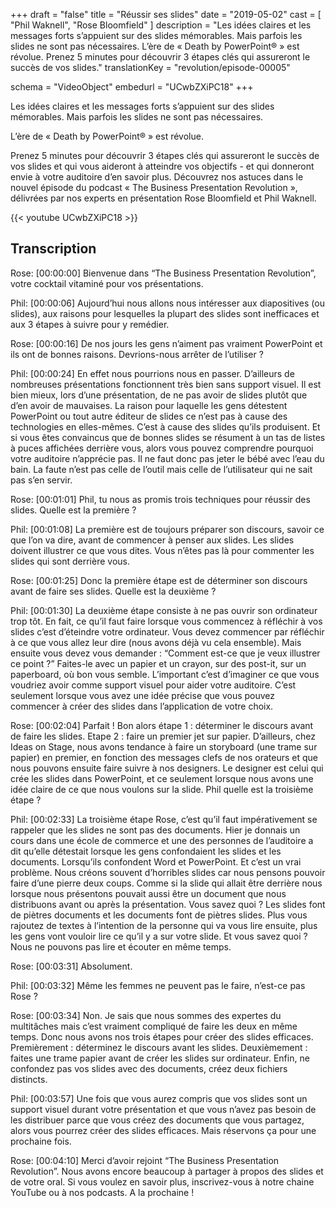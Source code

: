 +++
draft 		= "false"
title 		= "Réussir ses slides"
date		= "2019-05-02"
cast		= [ "Phil Waknell", "Rose Bloomfield" ]
description	= "Les idées claires et les messages forts s’appuient sur des slides mémorables. Mais parfois les slides ne sont pas nécessaires. L’ère de « Death by PowerPoint® » est révolue. Prenez 5 minutes pour découvrir 3 étapes clés qui assureront le succès de vos slides."
translationKey  = "revolution/episode-00005"

schema			= "VideoObject"
embedurl			= "UCwbZXiPC18"
+++

Les idées claires et les messages forts s’appuient sur des slides mémorables. Mais parfois les slides ne sont pas nécessaires.

L’ère de « Death by PowerPoint® » est révolue.

Prenez 5 minutes pour découvrir 3 étapes clés qui assureront le succès de vos slides et qui vous aideront à atteindre vos objectifs - et qui donneront envie à votre auditoire d’en savoir plus. Découvrez nos astuces dans le nouvel épisode du podcast « The Business Presentation Revolution », délivrées par nos experts en présentation Rose Bloomfield et Phil Waknell.

{{< youtube UCwbZXiPC18 >}}

## Transcription
Rose: [00:00:00] Bienvenue dans “The Business Presentation Revolution”, votre cocktail vitaminé pour vos présentations. 
 
Phil: [00:00:06] Aujourd’hui nous allons nous intéresser aux diapositives (ou slides), aux raisons pour lesquelles la plupart des slides sont inefficaces et aux 3 étapes à suivre pour y remédier.
 
Rose: [00:00:16] De nos jours les gens n’aiment pas vraiment PowerPoint et ils ont de bonnes raisons. Devrions-nous arrêter de l’utiliser ?
 
Phil: [00:00:24] En effet nous pourrions nous en passer. D’ailleurs de nombreuses présentations fonctionnent très bien sans support visuel. Il est bien mieux, lors d’une présentation, de ne pas avoir de slides plutôt que d’en avoir de mauvaises. La raison pour laquelle les gens détestent PowerPoint ou tout autre éditeur de slides ce n’est pas à cause des technologies en elles-mêmes. C’est à cause des slides qu’ils produisent. Et si vous êtes convaincus que de bonnes slides se résument à un tas de listes à puces affichées derrière vous, alors vous pouvez comprendre pourquoi votre auditoire n’apprécie pas. Il ne faut donc pas jeter le bébé avec l’eau du bain. La faute n’est pas celle de l’outil mais celle de l’utilisateur qui ne sait pas s’en servir.
 
Rose: [00:01:01] Phil, tu nous as promis trois techniques pour réussir des slides. Quelle est la première ?
 
Phil: [00:01:08] La première est de toujours préparer son discours, savoir ce que l’on va dire, avant de commencer à penser aux slides. Les slides doivent illustrer ce que vous dites. Vous n’êtes pas là pour commenter les slides qui sont derrière vous.
 
Rose: [00:01:25] Donc la première étape est de déterminer son discours avant de faire ses slides. Quelle est la deuxième ?
 
Phil: [00:01:30] La deuxième étape consiste à ne pas ouvrir son ordinateur trop tôt. En fait, ce qu’il faut faire lorsque vous commencez à réfléchir à vos slides c’est d’éteindre votre ordinateur. Vous devez commencer par réfléchir à ce que vous allez leur dire (nous avons déjà vu cela ensemble). Mais ensuite vous devez vous demander : “Comment est-ce que je veux illustrer ce point ?” Faites-le avec un papier et un crayon, sur des post-it, sur un paperboard, où bon vous semble. L’important c’est d’imaginer ce que vous voudriez avoir comme support visuel pour aider votre auditoire. C’est seulement lorsque vous avez une idée précise que vous pouvez commencer à créer des slides dans l’application de votre choix.
 
Rose: [00:02:04] Parfait ! Bon alors étape 1 : déterminer le discours avant de faire les slides. Etape 2 : faire un premier jet sur papier. D’ailleurs, chez Ideas on Stage, nous avons tendance à faire un storyboard (une trame sur papier) en premier, en fonction des messages clefs de nos orateurs et que nous pouvons ensuite faire suivre à nos designers. Le designer est celui qui crée les slides dans PowerPoint, et ce seulement lorsque nous avons une idée claire de ce que nous voulons sur la slide. Phil quelle est la troisième étape ?
 
Phil: [00:02:33] La troisième étape Rose, c’est qu’il faut impérativement se rappeler que les slides ne sont pas des documents. Hier je donnais un cours dans une école de commerce et une des personnes de l’auditoire a dit qu’elle détestait lorsque les gens confondaient les slides et les documents. Lorsqu’ils confondent Word et PowerPoint. Et c’est un vrai problème. Nous créons souvent d’horribles slides car nous pensons pouvoir faire d’une pierre deux coups. Comme si la slide qui allait être derrière nous lorsque nous présentons pouvait aussi être un document que nous distribuons avant ou après la présentation.  Vous savez quoi ? Les slides font de piètres documents et les documents font de piètres slides. Plus vous rajoutez de textes à l’intention de la personne qui va vous lire ensuite, plus les gens vont vouloir lire ce qu’il y a sur votre slide. Et vous savez quoi ? Nous ne pouvons pas lire et écouter en même temps.
 
Rose: [00:03:31] Absolument.
 
Phil: [00:03:32]  Même les femmes ne peuvent pas le faire, n’est-ce pas Rose ?
 
Rose: [00:03:34] Non. Je sais que nous sommes des expertes du multitâches mais c’est vraiment compliqué de faire les deux en même temps. Donc nous avons nos trois étapes pour créer des slides efficaces. Premièrement : déterminez le discours avant les slides. Deuxièmement : faites une trame papier avant de créer les slides sur ordinateur. Enfin, ne confondez pas vos slides avec des documents, créez deux fichiers distincts. 
 
Phil: [00:03:57] Une fois que vous aurez compris que vos slides sont un support visuel durant votre présentation et que vous n’avez pas besoin de les distribuer parce que vous créez des documents que vous partagez, alors vous pourrez créer des slides efficaces. Mais réservons ça pour une prochaine fois.
 
Rose: [00:04:10] Merci d’avoir rejoint “The Business Presentation Revolution”. Nous avons encore beaucoup à partager à propos des slides et de votre oral. Si vous voulez en savoir plus, inscrivez-vous à notre chaine YouTube ou à nos podcasts. A la prochaine !
 